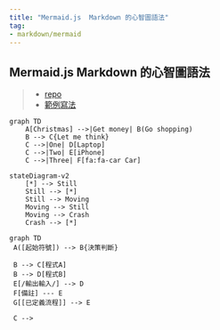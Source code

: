 ```yaml
---
title: "Mermaid.js  Markdown 的心智圖語法"
tag: 
- markdown/mermaid
---
```

## Mermaid.js  Markdown 的心智圖語法
>- [repo](https://github.com/mermaid-js/mermaid/blob/develop/docs/Tutorials.md)
>- [範例寫法](https://mermaid-js.github.io/mermaid-live-editor/edit#pako:eNpVkE1qw0AMha8itEohvoAXhcZOsgk0kOw8XgiPkhnC_DCWKcH23TuOCbRaSXrfewiN2AXNWOI9UTRwrZWHXF9NZZLtxVHfQlF8TkcWcMHzc4Ld5higNyFG6-8fK79bIKjG04IxiLH-Ma9S9fJ_e56gbk4UJcT2r3L9CRPsG3s2Of6_YhJn16G5UXmjoqMEFaUWt-g4ObI6nz0uBoVi2LHCMrea0kOh8nPmhqhJeK-thISlpIG3SIOEy9N373llakv5A25dzr-75Fn6)

```mermaid
graph TD
	A[Christmas] -->|Get money| B(Go shopping)
	B --> C{Let me think}
	C -->|One| D[Laptop]
	C -->|Two| E[iPhone]
	C -->|Three| F[fa:fa-car Car]
```

```mermaid
stateDiagram-v2
	[*] --> Still
	Still --> [*]
	Still --> Moving
	Moving --> Still
	Moving --> Crash
	Crash --> [*]
```

```mermaid
graph TD
 A([起始符號]) --> B{決策判斷}

 B --> C[程式A]
 B --> D[程式B]
 E[/輸出輸入/] --> D
 F[備註] --- E
 G[[已定義流程]] --> E
 
 C --> 
```